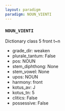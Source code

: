 ```yaml
---
layout: paradigm
paradigm: NOUN_VIENTI
---
```

### ` NOUN_VIENTI `

Dictionary class 5 front t~n
* grade_dir: weaken
* plurale_tantum: False
* pos: NOUN
* stem_diphthong: None
* stem_vowel: None
* upos: NOUN
* harmony: front
* kotus_av: J
* kotus_tn: 5
* clitics: False
* possessive: False

